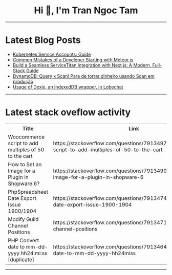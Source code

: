 <h1 align="center">Hi 👋, I'm Tran Ngoc Tam</h1>

---

# Latest Blog Posts 
<!-- BLOG-POST-LIST:START -->
- [Kubernetes Service Accounts: Guide](https://dev.to/cicube/kubernetes-service-accounts-guide-586n)
- [Common Mistakes of a Developer Starting with Meteor.js](https://dev.to/quave/common-mistakes-of-a-developer-starting-with-meteorjs-4775)
- [Build a Seamless ServiceTitan Integration with Next.js: A Modern, Full-Stack Guide](https://dev.to/spencermarx/build-a-seamless-servicetitan-integration-with-nextjs-a-modern-full-stack-guide-1dbc)
- [DynamoDB: Query x Scan! Para de torrar dinheiro usando Scan em produção](https://dev.to/camilacodes/dynamodb-query-x-scan-para-de-torrar-dinheiro-usando-scan-em-producao-548e)
- [Usage of Dexie, an IndexedDB wrapper, in Lobechat](https://dev.to/thinkthroo/usage-of-dexie-an-indexeddb-wrapper-in-lobechat-3plm)
<!-- BLOG-POST-LIST:END -->

---

# Latest stack oveflow activity
<table>
  <tr><th>Title</th><th>Link</th></tr>
  <!-- STACKOVERFLOW:START --><tr><td>Woocommerce script to add multiples of 50 to the cart</td><td>https://stackoverflow.com/questions/79134971/woocommerce-script-to-add-multiples-of-50-to-the-cart</td></tr><tr><td>How to Set an Image for a Plugin in Shopware 6?</td><td>https://stackoverflow.com/questions/79134902/how-to-set-an-image-for-a-plugin-in-shopware-6</td></tr><tr><td>PhpSpreadsheet Date Export Issue 1900/1904</td><td>https://stackoverflow.com/questions/79134743/phpspreadsheet-date-export-issue-1900-1904</td></tr><tr><td>Modify Guild Channel Positions</td><td>https://stackoverflow.com/questions/79134711/modify-guild-channel-positions</td></tr><tr><td>PHP Convert date to mm-dd-yyyy hh24:mi:ss [duplicate]</td><td>https://stackoverflow.com/questions/79134647/php-convert-date-to-mm-dd-yyyy-hh24miss</td></tr><!-- STACKOVERFLOW:END -->
</table>

---


